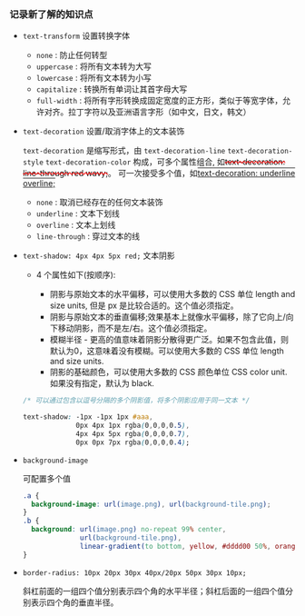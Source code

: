 ### 记录新了解的知识点

* `text-transform` 设置转换字体

  * `none` : 防止任何转型
  * `uppercase` : 将所有文本转为大写
  * `lowercase` : 将所有文本转为小写
  * `capitalize` : 转换所有单词让其首字母大写
  * `full-width` : 将所有字形转换成固定宽度的正方形，类似于等宽字体，允许对齐。拉丁字符以及亚洲语言字形（如中文，日文，韩文）

* `text-decoration` 设置/取消字体上的文本装饰

  `text-decoration` 是缩写形式，由 `text-decoration-line` `text-decoration-style` `text-decoration-color` 构成，可多个属性组合, 如<span style="text-decoration: line-through red wavy;">text-decoration: line-through red wavy;</span>。
  可一次接受多个值，如<span style="text-decoration: underline overline;">text-decoration: underline overline;</span>

  * `none` : 取消已经存在的任何文本装饰
  * `underline` : 文本下划线
  * `overline` : 文本上划线
  * `line-through` : 穿过文本的线

* `text-shadow: 4px 4px 5px red;` 文本阴影

  * 4 个属性如下(按顺序):

    * 阴影与原始文本的水平偏移，可以使用大多数的 CSS 单位 length and size units, 但是 px 是比较合适的。这个值必须指定。
    * 阴影与原始文本的垂直偏移;效果基本上就像水平偏移，除了它向上/向下移动阴影，而不是左/右。这个值必须指定。
    * 模糊半径 - 更高的值意味着阴影分散得更广泛。如果不包含此值，则默认为0，这意味着没有模糊。可以使用大多数的 CSS 单位 length and size units.
    * 阴影的基础颜色，可以使用大多数的 CSS 颜色单位 CSS color unit. 如果没有指定，默认为 black.

  ```css
  /* 可以通过包含以逗号分隔的多个阴影值，将多个阴影应用于同一文本 */

  text-shadow: -1px -1px 1px #aaa,
               0px 4px 1px rgba(0,0,0,0.5),
               4px 4px 5px rgba(0,0,0,0.7),
               0px 0px 7px rgba(0,0,0,0.4);
  ```

* `background-image`
  
  可配置多个值

  ```css
  .a {
    background-image: url(image.png), url(background-tile.png);
  }
  .b {
    background: url(image.png) no-repeat 99% center,
                url(background-tile.png),
                linear-gradient(to bottom, yellow, #dddd00 50%, orange);
  }
  ```

* `border-radius: 10px 20px 30px 40px/20px 50px 30px 10px; `
  
  斜杠前面的一组四个值分别表示四个角的水平半径；斜杠后面的一组四个值分别表示四个角的垂直半径。
